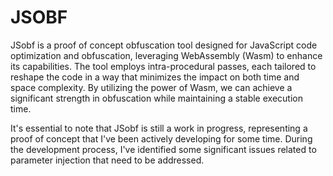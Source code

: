 # JSOBF
JSobf is a proof of concept obfuscation tool designed for JavaScript code optimization and obfuscation, leveraging WebAssembly (Wasm) to enhance its capabilities. The tool employs intra-procedural passes, each tailored to reshape the code in a way that minimizes the impact on both time and space complexity. By utilizing the power of Wasm, we can achieve a significant strength in obfuscation while maintaining a stable execution time.

It's essential to note that JSobf is still a work in progress, representing a proof of concept that I've been actively developing for some time. During the development process, I've identified some significant issues related to parameter injection that need to be addressed.
